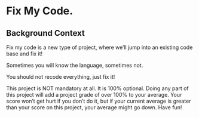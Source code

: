 <h1> Fix My Code.</h1>
<h2>Background Context</h2>
Fix my code is a new type of project, where we’ll jump into an existing code base and fix it!

Sometimes you will know the language, sometimes not.

You should not recode everything, just fix it!

This project is NOT mandatory at all. It is 100% optional. Doing any part of this project will add a project grade of over 100% to your average. Your score won’t get hurt if you don’t do it, but if your current average is greater than your score on this project, your average might go down. Have fun!
